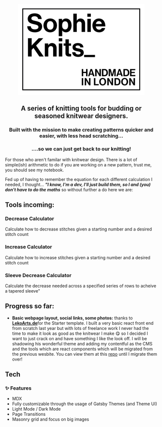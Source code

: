 <p align="center"> <img src="https://github.com/sophiewo/sophieknits/blob/main/src/sophieknits-hm.png" /> </p>

<h2 align="center"> A series of knitting tools for budding or seasoned knitwear designers. </h2>

<h3 align="center"> Built with the mission to make creating patterns quicker and easier, with less head scratching... </h3>
  <h3 align="center"> ....so we can just get back to our knitting! </h3>

For those who aren't familar with knitwear design. There is a lot of simple(ish) arithmetic to do if you are working on a new pattern, trust me, you should see my notebook. 

Fed up of having to remember the equation for each different calculation I needed, I thought... ***"I know, I'm a dev, I'll just build them, so I and (you) don't have to do the maths*** so without further a do here we are:

## Tools incoming: 

### Decrease Calculator

Calculate how to decrease stitches given a starting number and a desired stitch count

### Increase Calculator

Calculate how to increase stitches given a starting number and a desired stitch count

### Sleeve Decrease Calculator

Calculate the decrease needed across a specified series of rows to acheive a tapered sleeve"

## Progress so far:

- **Basic webpage layout, social links, some photos:** thanks to [**LekoArts.de**](https://img.lekoarts.de/gatsby/gatsby-site-illustration.png)for the Starter template. I built a very basic react front end from scratch last year but with lots of freelance work I never had the time to make it look as good as the knitwear I make 😋 so I decided I want to just crack on and have something I like the look off. I will be shadowing his wonderful theme and adding my contentful as the CMS and the tools which are react components which will be migrated from the previous wesbite. You can view them at this [repo](https://github.com/sophiewo/sophieknits/blob/main/src) until I migrate them over!
    
## Tech

### ✨ Features

- MDX
- Fully customizable through the usage of Gatsby Themes (and Theme UI)
- Light Mode / Dark Mode
- Page Transitions
- Masonry grid and focus on big images

